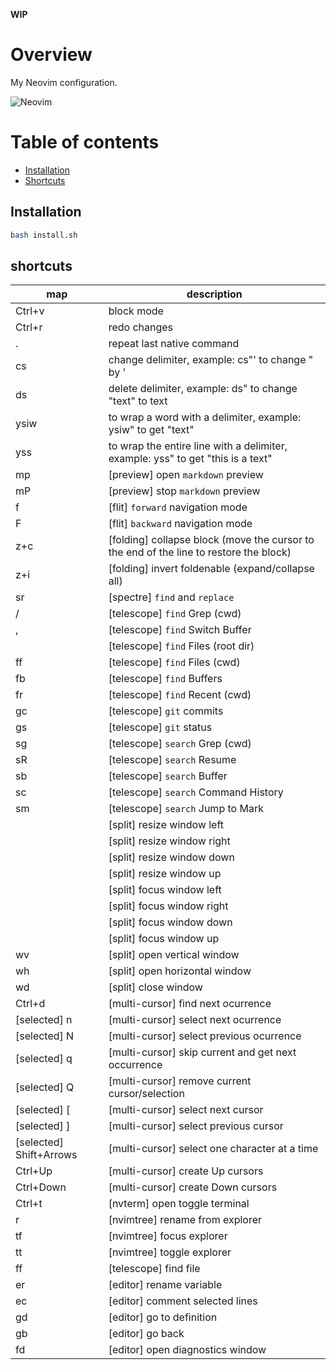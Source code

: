 **WIP**

# Overview

My Neovim configuration.

![Neovim](documentation/media/neovim.gif)

# Table of contents

- [Installation](#installation)
- [Shortcuts](#shortcuts)

## Installation

```bash
bash install.sh
```

## shortcuts

| map                     | description                                                                            |
|-------------------------|----------------------------------------------------------------------------------------|
| Ctrl+v                  | block mode                                                                             |
| Ctrl+r                  | redo changes                                                                           |
| .                       | repeat last native command                                                             |
| cs<char><new-char>      | change delimiter, example: cs"' to change " by '                                       |
| ds<char>                | delete delimiter, example: ds" to change "text" to text                                |
| ysiw<char>              | to wrap a word with a delimiter, example: ysiw" to get "text"                          |
| yss<char>               | to wrap the entire line with a delimiter, example: yss" to get "this is a text"        |
| <leader>mp              | [preview] open `markdown` preview                                                      |
| <leader>mP              | [preview] stop `markdown` preview                                                      |
| f                       | [flit] `forward` navigation mode                                                       |
| F                       | [flit] `backward` navigation mode                                                      |
| z+c                     | [folding] collapse block (move the cursor to the end of the line to restore the block) |
| z+i                     | [folding] invert foldenable (expand/collapse all)                                      |
| <leader>sr              | [spectre] `find` and `replace`                                                         |
| <leader>/               | [telescope] `find` Grep (cwd)                                                          |
| <leader>,               | [telescope] `find` Switch Buffer                                                       |
| <leader><space>         | [telescope] `find` Files (root dir)                                                    |
| <leader>ff              | [telescope] `find` Files (cwd)                                                         |
| <leader>fb              | [telescope] `find` Buffers                                                             |
| <leader>fr              | [telescope] `find` Recent (cwd)                                                        |
| <leader>gc              | [telescope] `git` commits                                                              |
| <leader>gs              | [telescope] `git` status                                                               |
| <leader>sg              | [telescope] `search` Grep (cwd)                                                        |
| <leader>sR              | [telescope] `search` Resume                                                            |
| <leader>sb              | [telescope] `search` Buffer                                                            |
| <leader>sc              | [telescope] `search` Command History                                                   |
| <leader>sm              | [telescope] `search` Jump to Mark                                                      |
| <C-A-S-Left>            | [split] resize window left                                                             |
| <C-A-S-Right>           | [split] resize window right                                                            |
| <C-A-S-Down>            | [split] resize window down                                                             |
| <C-A-S-Up>              | [split] resize window up                                                               |
| <C-S-Left>              | [split] focus window left                                                              |
| <C-S-Right>             | [split] focus window right                                                             |
| <C-S-Down>              | [split] focus window down                                                              |
| <C-S-Up>                | [split] focus window up                                                                |
| <leader>wv              | [split] open vertical window                                                           |
| <leader>wh              | [split] open horizontal window                                                         |
| <leader>wd              | [split] close window                                                                   |
| Ctrl+d                  | [multi-cursor] find next ocurrence                                                     |
| [selected] n            | [multi-cursor] select next ocurrence                                                   |
| [selected] N            | [multi-cursor] select previous ocurrence                                               |
| [selected] q            | [multi-cursor] skip current and get next occurrence                                    |
| [selected] Q            | [multi-cursor] remove current cursor/selection                                         |
| [selected] [            | [multi-cursor] select next cursor                                                      |
| [selected] ]            | [multi-cursor] select previous cursor                                                  |
| [selected] Shift+Arrows | [multi-cursor] select one character at a time                                          |
| Ctrl+Up                 | [multi-cursor] create Up cursors                                                       |
| Ctrl+Down               | [multi-cursor] create Down cursors                                                     |
| Ctrl+t                  | [nvterm] open toggle terminal                                                          |
| r                       | [nvimtree] rename from explorer                                                        |
| <leader>tf              | [nvimtree] focus explorer                                                              |
| <leader>tt              | [nvimtree] toggle explorer                                                             |
| <leader>ff              | [telescope] find file                                                                  |
| <leader>er              | [editor] rename variable                                                               |
| <leader>ec              | [editor] comment selected lines                                                        |
| <leader>gd              | [editor] go to definition                                                              |
| <leader>gb              | [editor] go back                                                                       |
| <leader>fd              | [editor] open diagnostics window                                                       |
